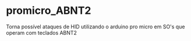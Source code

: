 # promicro_ABNT2
Torna possível ataques de HID utilizando o arduino pro micro em SO's que operam com teclados ABNT2
